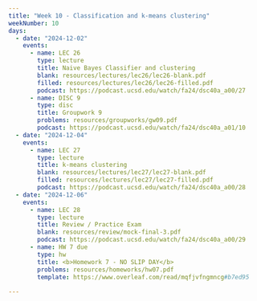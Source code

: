 ```yaml
---
title: "Week 10 - Classification and k-means clustering"
weekNumber: 10
days:
  - date: "2024-12-02"
    events:
      - name: LEC 26
        type: lecture
        title: Naive Bayes Classifier and clustering
        blank: resources/lectures/lec26/lec26-blank.pdf
        filled: resources/lectures/lec26/lec26-filled.pdf
        podcast: https://podcast.ucsd.edu/watch/fa24/dsc40a_a00/27
      - name: DISC 9
        type: disc
        title: Groupwork 9
        problems: resources/groupworks/gw09.pdf
        podcast: https://podcast.ucsd.edu/watch/fa24/dsc40a_a01/10
  - date: "2024-12-04"
    events:
      - name: LEC 27
        type: lecture
        title: k-means clustering
        blank: resources/lectures/lec27/lec27-blank.pdf
        filled: resources/lectures/lec27/lec27-filled.pdf
        podcast: https://podcast.ucsd.edu/watch/fa24/dsc40a_a00/28
  - date: "2024-12-06"
    events:
      - name: LEC 28
        type: lecture
        title: Review / Practice Exam
        blank: resources/review/mock-final-3.pdf
        podcast: https://podcast.ucsd.edu/watch/fa24/dsc40a_a00/29
      - name: HW 7 due
        type: hw
        title: <b>Homework 7 - NO SLIP DAY</b>
        problems: resources/homeworks/hw07.pdf
        template: https://www.overleaf.com/read/mqfjvfngmncg#b7ed95
        
---
```

